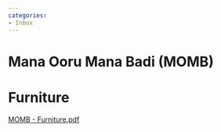 ```yaml
---
categories:
- Inbox
---
```

# Mana Ooru Mana Badi (MOMB)

# **Furniture**

[MOMB - Furniture.pdf](../files/10caee78-7963-419d-be74-9dbe9f097653.pdf)